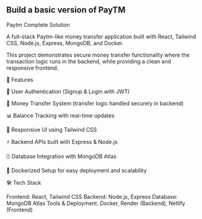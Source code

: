 
## Build a basic version of PayTM
Paytm Complete Solution

A full-stack Paytm-like money transfer application built with React, Tailwind CSS, Node.js, Express, MongoDB, and Docker.

This project demonstrates secure money transfer functionality where the transaction logic runs in the backend, while providing a clean and responsive frontend.

🚀 Features

🔑 User Authentication (Signup & Login with JWT)

💸 Money Transfer System (transfer logic handled securely in backend)

📊 Balance Tracking with real-time updates

🎨 Responsive UI using Tailwind CSS

⚡ Backend APIs built with Express & Node.js

🗄️ Database Integration with MongoDB Atlas

🐳 Dockerized Setup for easy deployment and scalability

🛠️ Tech Stack

Frontend: React, Tailwind CSS
Backend: Node.js, Express
Database: MongoDB Atlas
Tools & Deployment: Docker, Render (Backend), Netlify (Frontend)
